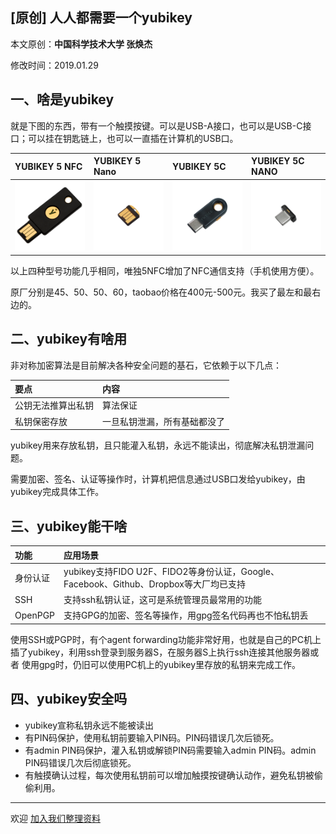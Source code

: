 ## [原创] 人人都需要一个yubikey

本文原创：**中国科学技术大学 张焕杰**

修改时间：2019.01.29

## 一、啥是yubikey

就是下图的东西，带有一个触摸按键。可以是USB-A接口，也可以是USB-C接口；可以挂在钥匙链上，也可以一直插在计算机的USB口。

| YUBIKEY 5 NFC        |    YUBIKEY 5 Nano   | YUBIKEY 5C | YUBIKEY 5C NANO |
| :----------------- | :-------- | :-------- | :-------- |
| ![5NFC](img/YubiKey-5-NFC.png) | ![5Nano](img/YubiKey-5-Nano.png) | ![5C](img/YubiKey-5C.png) | ![5C](img/YubiKey-5C-Nano.png) 

以上四种型号功能几乎相同，唯独5NFC增加了NFC通信支持（手机使用方便）。

原厂分别是45$、50$、50$、60$，taobao价格在400元-500元。我买了最左和最右边的。

## 二、yubikey有啥用

非对称加密算法是目前解决各种安全问题的基石，它依赖于以下几点：

| 要点   | 内容   |
| :----- | :----- |
| 公钥无法推算出私钥 | 算法保证  |
| 私钥保密存放 |  一旦私钥泄漏，所有基础都没了 |

yubikey用来存放私钥，且只能灌入私钥，永远不能读出，彻底解决私钥泄漏问题。

需要加密、签名、认证等操作时，计算机把信息通过USB口发给yubikey，由yubikey完成具体工作。

## 三、yubikey能干啥

| 功能    |    应用场景  |
| :----------------- | :-------- |
| 身份认证 | yubikey支持FIDO U2F、FIDO2等身份认证，Google、Facebook、Github、Dropbox等大厂均已支持 | 
| SSH | 支持ssh私钥认证，这可是系统管理员最常用的功能 |
| OpenPGP | 支持GPG的加密、签名等操作，用gpg签名代码再也不怕私钥丢 |

使用SSH或PGP时，有个agent forwarding功能非常好用，也就是自己的PC机上插了yubikey，利用ssh登录到服务器S，在服务器S上执行ssh连接其他服务器或者
使用gpg时，仍旧可以使用PC机上的yubikey里存放的私钥来完成工作。

## 四、yubikey安全吗

* yubikey宣称私钥永远不能被读出
* 有PIN码保护，使用私钥前要输入PIN码。PIN码错误几次后锁死。
* 有admin PIN码保护，灌入私钥或解锁PIN码需要输入admin PIN码。admin PIN码错误几次后彻底锁死。
* 有触摸确认过程，每次使用私钥前可以增加触摸按键确认动作，避免私钥被偷偷利用。


***
欢迎 [加入我们整理资料](https://github.com/bg6cq/ITTS)
